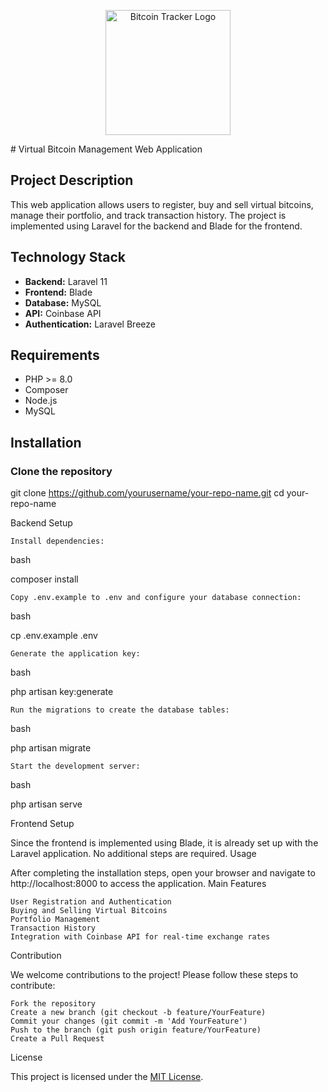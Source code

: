 <p align="center"><a href="https://github.com/Maysker/bitcoin-trackerV2" target="_blank"><img src="https://raw.githubusercontent.com/Maysker/bitcoin-trackerV2/main/public/img/logo.png" width="200" alt="Bitcoin Tracker Logo"></a></p>
# Virtual Bitcoin Management Web Application

## Project Description

This web application allows users to register, buy and sell virtual bitcoins, manage their portfolio, and track transaction history. The project is implemented using Laravel for the backend and Blade for the frontend.

## Technology Stack

- **Backend:** Laravel 11
- **Frontend:** Blade
- **Database:** MySQL
- **API:** Coinbase API
- **Authentication:** Laravel Breeze

## Requirements

- PHP >= 8.0
- Composer
- Node.js
- MySQL

## Installation

### Clone the repository

git clone https://github.com/yourusername/your-repo-name.git
cd your-repo-name

Backend Setup

    Install dependencies:

bash

composer install

    Copy .env.example to .env and configure your database connection:

bash

cp .env.example .env

    Generate the application key:

bash

php artisan key:generate

    Run the migrations to create the database tables:

bash

php artisan migrate

    Start the development server:

bash

php artisan serve

Frontend Setup

Since the frontend is implemented using Blade, it is already set up with the Laravel application. No additional steps are required.
Usage

After completing the installation steps, open your browser and navigate to http://localhost:8000 to access the application.
Main Features

    User Registration and Authentication
    Buying and Selling Virtual Bitcoins
    Portfolio Management
    Transaction History
    Integration with Coinbase API for real-time exchange rates

Contribution

We welcome contributions to the project! Please follow these steps to contribute:

    Fork the repository
    Create a new branch (git checkout -b feature/YourFeature)
    Commit your changes (git commit -m 'Add YourFeature')
    Push to the branch (git push origin feature/YourFeature)
    Create a Pull Request

License

This project is licensed under the [MIT License](https://opensource.org/licenses/MIT).
